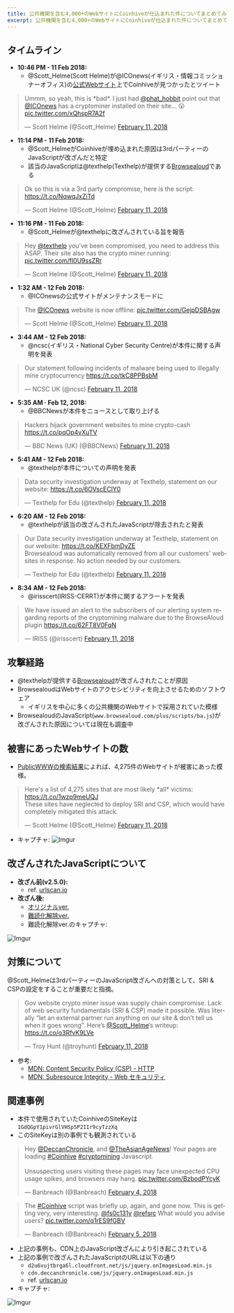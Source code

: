 ```yaml
---
title: 公共機関を含む4,000+のWebサイトにCoinhiveが仕込まれた件についてまとめてみた
excerpt: 公共機関を含む4,000+のWebサイトにCoinhiveが仕込まれた件についてまとめてみた
---
```


## タイムライン

- **10:46 PM - 11 Feb 2018:**
  - @Scott_Helme(Scott Helme)が@ICOnews(イギリス・情報コミッショナーオフィス)の[公式Webサイト](https://www.ico.org.uk/)上でCoinhiveが見つかったとツイート

<blockquote class="twitter-tweet" data-lang="en"><p lang="en" dir="ltr">Ummm, so yeah, this is *bad*. I just had <a href="https://twitter.com/phat_hobbit?ref_src=twsrc%5Etfw">@phat_hobbit</a> point out that <a href="https://twitter.com/ICOnews?ref_src=twsrc%5Etfw">@ICOnews</a> has a cryptominer installed on their site... 😮 <a href="https://t.co/xQhspR7A2f">pic.twitter.com/xQhspR7A2f</a></p>&mdash; Scott Helme (@Scott_Helme) <a href="https://twitter.com/Scott_Helme/status/962684239975272450?ref_src=twsrc%5Etfw">February 11, 2018</a></blockquote>

- **11:14 PM - 11 Feb 2018:**
  - @Scott_HelmeがCoinhiveが埋め込まれた原因は3rdパーティーのJavaScriptが改ざんだと特定
  - 該当のJavaScriptは@texthelp(Texthelp)が提供する[Browsealoud](https://www.texthelp.com/en-gb/products/browsealoud/)である

<blockquote class="twitter-tweet" data-lang="en"><p lang="en" dir="ltr">Ok so this is via a 3rd party compromise, here is the script: <a href="https://t.co/NqwqJxZiTd">https://t.co/NqwqJxZiTd</a></p>&mdash; Scott Helme (@Scott_Helme) <a href="https://twitter.com/Scott_Helme/status/962691297239846914?ref_src=twsrc%5Etfw">February 11, 2018</a></blockquote>

- **11:16 PM - 11 Feb 2018:**
  - @Scott_Helmeが@texthelpに改ざんされている旨を報告

<blockquote class="twitter-tweet" data-conversation="none" data-lang="en"><p lang="en" dir="ltr">Hey <a href="https://twitter.com/texthelp?ref_src=twsrc%5Etfw">@texthelp</a> you&#39;ve been compromised, you need to address this ASAP. Their site also has the crypto miner running: <a href="https://t.co/fl0U9ssZRr">pic.twitter.com/fl0U9ssZRr</a></p>&mdash; Scott Helme (@Scott_Helme) <a href="https://twitter.com/Scott_Helme/status/962691692951474176?ref_src=twsrc%5Etfw">February 11, 2018</a></blockquote>

- **1:32 AM - 12 Feb 2018:**
  -  @ICOnewsの公式サイトがメンテナンスモードに

<blockquote class="twitter-tweet" data-lang="en"><p lang="en" dir="ltr">The <a href="https://twitter.com/ICOnews?ref_src=twsrc%5Etfw">@ICOnews</a> website is now offline: <a href="https://t.co/GejpDSBAgw">pic.twitter.com/GejpDSBAgw</a></p>&mdash; Scott Helme (@Scott_Helme) <a href="https://twitter.com/Scott_Helme/status/962726044338917376?ref_src=twsrc%5Etfw">February 11, 2018</a></blockquote>

- **3:44 AM - 12 Feb 2018:**
  - @ncsc(イギリス・National Cyber Security Centre)が本件に関する声明を発表

<blockquote class="twitter-tweet" data-lang="en"><p lang="en" dir="ltr">Our statement following incidents of malware being used to illegally mine cryptocurrency <a href="https://t.co/tkC8PPBsbM">https://t.co/tkC8PPBsbM</a></p>&mdash; NCSC UK (@ncsc) <a href="https://twitter.com/ncsc/status/962759217500381186?ref_src=twsrc%5Etfw">February 11, 2018</a></blockquote>

- **5:35 AM · Feb 12, 2018:**
  - @BBCNewsが本件をニュースとして取り上げる

<blockquote class="twitter-tweet"><p lang="en" dir="ltr">Hackers hijack government websites to mine crypto-cash <a href="https://t.co/pqOp4vXuTV">https://t.co/pqOp4vXuTV</a></p>&mdash; BBC News (UK) (@BBCNews) <a href="https://twitter.com/BBCNews/status/962787146192031748?ref_src=twsrc%5Etfw">February 11, 2018</a></blockquote>

- **5:41 AM - 12 Feb 2018:**
  - @texthelpが本件についての声明を発表

<blockquote class="twitter-tweet" data-lang="en"><p lang="en" dir="ltr">Data security investigation underway at Texthelp, statement on our website: <a href="https://t.co/6OVscEClY0">https://t.co/6OVscEClY0</a></p>&mdash; Texthelp for Edu (@texthelp) <a href="https://twitter.com/texthelp/status/962788604849377281?ref_src=twsrc%5Etfw">February 11, 2018</a></blockquote>

- **6:20 AM - 12 Feb 2018:**
  - @texthelpが該当の改ざんされたJavaScriptが除去されたと発表

<blockquote class="twitter-tweet" data-lang="en"><p lang="en" dir="ltr">Our Data security investigation underway at Texthelp, statement on our website: <a href="https://t.co/KEXFbmDyZE">https://t.co/KEXFbmDyZE</a><br>Browsealoud was automatically removed from all our customers&#39; websites in response.  No action needed by our customers.</p>&mdash; Texthelp for Edu (@texthelp) <a href="https://twitter.com/texthelp/status/962798423941484547?ref_src=twsrc%5Etfw">February 11, 2018</a></blockquote>

- **8:34 AM - 12 Feb 2018:**
  - @irisscert(IRISS-CERRT)が本件に関するアラートを発表

<blockquote class="twitter-tweet" data-lang="en"><p lang="en" dir="ltr">We have issued an alert to the subscribers of our alerting system regarding reports of the cryptomining malware due to the BrowseAloud plugin <a href="https://t.co/62FT8V0FqN">https://t.co/62FT8V0FqN</a></p>&mdash; IRISS (@irisscert) <a href="https://twitter.com/irisscert/status/962832337158451201?ref_src=twsrc%5Etfw">February 11, 2018</a></blockquote>

## 攻撃経路

- @texthelpが提供する[Browsealoud](https://www.texthelp.com/en-gb/products/browsealoud/getstartedwithbrowsealoud/)が改ざんされたことが原因
- BrowsealoudはWebサイトのアクセシビリティを向上させるためのソフトウェア
  - イギリスを中心に多くの公共機関のWebサイトで採用されていた模様
- BrowsealoudのJavaScript(`www.browsealoud.com/plus/scripts/ba.js`)が改ざんされた原因については現在も調査中

## 被害にあったWebサイトの数

- [PublicWWWの検索結果](https://publicwww.com/websites/browsealoud.com%2Fplus%2Fscripts%2Fba.js/)によれば、4,275件のWebサイトが被害にあった模様。

<blockquote class="twitter-tweet" data-lang="en"><p lang="en" dir="ltr">Here&#39;s a list of 4,275 sites that are most likely *all* victims: <a href="https://t.co/1wzp9meUQJ">https://t.co/1wzp9meUQJ</a><br>These sites have neglected to deploy SRI and CSP, which would have completely mitigated this attack.</p>&mdash; Scott Helme (@Scott_Helme) <a href="https://twitter.com/Scott_Helme/status/962696534453256194?ref_src=twsrc%5Etfw">February 11, 2018</a></blockquote>

- キャプチャ:
![Imgur](https://i.imgur.com/Sm5XiNJ.jpg)

## 改ざんされたJavaScriptについて

- **改ざん前(v2.5.0):**
  - ref. [urlscan.io](https://urlscan.io/responses/38527c93e446580d52617083d72ebea68b5b5f417ee3a2e9b02919d603a1e8ac/)
- **改ざん後:**
  - [オリジナルver.](https://pastebin.com/x772SUQU)
  - [難読化解除ver.](https://pastebin.com/57vPLKAH)
  - 難読化解除ver.のキャプチャ:

![Imgur](https://i.imgur.com/mrHBqVh.png)

## 対策について

@Scott_Helmeは3rdパーティーのJavaScript改ざんへの対策として、SRI & CSPの設定をすることが重要だと指摘。

<blockquote class="twitter-tweet" data-lang="en"><p lang="en" dir="ltr">Gov website crypto miner issue was supply chain compromise. Lack of web security fundamentals (SRI &amp; CSP) made it possible. Was literally “let an external partner run anything on our site &amp; don’t tell us when it goes wrong”. Here’s <a href="https://twitter.com/Scott_Helme?ref_src=twsrc%5Etfw">@Scott_Helme</a>’s writeup: <a href="https://t.co/o3RfvK9LVe">https://t.co/o3RfvK9LVe</a></p>&mdash; Troy Hunt (@troyhunt) <a href="https://twitter.com/troyhunt/status/962792149946327040?ref_src=twsrc%5Etfw">February 11, 2018</a></blockquote>

- 参考:
  - [MDN: Content Security Policy (CSP) - HTTP](https://developer.mozilla.org/ja/docs/Web/HTTP/CSP)
  - [MDN: Subresource Integrity - Web セキュリティ](https://developer.mozilla.org/ja/docs/Web/Security/Subresource_Integrity)

## 関連事例

- 本件で使用されていたCoinhiveのSiteKeyは`1GdQGpY1pivrGlVHSp5P2IIr9cyTzzXq`
- このSiteKeyは別の事例でも観測されている

<blockquote class="twitter-tweet" data-lang="en"><p lang="en" dir="ltr">Hey <a href="https://twitter.com/DeccanChronicle?ref_src=twsrc%5Etfw">@DeccanChronicle</a>, and <a href="https://twitter.com/TheAsianAgeNews?ref_src=twsrc%5Etfw">@TheAsianAgeNews</a>! Your pages are loading <a href="https://twitter.com/hashtag/Coinhive?src=hash&amp;ref_src=twsrc%5Etfw">#Coinhive</a> <a href="https://twitter.com/hashtag/cryptomining?src=hash&amp;ref_src=twsrc%5Etfw">#cryptomining</a> Javascript. <br><br>Unsuspecting users visiting these pages may face unexpected CPU usage spikes, and browsers may hang. <a href="https://t.co/BzbodPYcyK">pic.twitter.com/BzbodPYcyK</a></p>&mdash; Banbreach (@Banbreach) <a href="https://twitter.com/Banbreach/status/960199133016612865?ref_src=twsrc%5Etfw">February 4, 2018</a></blockquote>

<blockquote class="twitter-tweet" data-lang="en"><p lang="en" dir="ltr">The <a href="https://twitter.com/hashtag/Coinhive?src=hash&amp;ref_src=twsrc%5Etfw">#Coinhive</a> script was briefly up, again, and gone now. This is getting very, very interesting.  <a href="https://twitter.com/fs0c131y?ref_src=twsrc%5Etfw">@fs0c131y</a> <a href="https://twitter.com/refsrc?ref_src=twsrc%5Etfw">@refsrc</a> What would you advise users? <a href="https://t.co/q1rES9fGBV">pic.twitter.com/q1rES9fGBV</a></p>&mdash; Banbreach (@Banbreach) <a href="https://twitter.com/Banbreach/status/960470919763423234?ref_src=twsrc%5Etfw">February 5, 2018</a></blockquote>

- 上記の事例も、CDN上のJavaScript改ざんにより引き起こされている
- 上記の事例で改ざんされたJavaScriptのURLは以下の通り
  - `d2u6vujtbrga6l.cloudfront.net/js/jquery.onImagesLoad.min.js`
  - `cdn.deccanchronicle.com/js/jquery.onImagesLoad.min.js`
  - ref. [urlscan.io](https://urlscan.io/responses/da70a208644e7bbdf8f45a4144b47360e143ecef222d899739d30f60cde49a9a/)
- キャプチャ:

![Imgur](https://i.imgur.com/gavwTLx.png)

<script async src="https://platform.twitter.com/widgets.js" charset="utf-8"></script>
